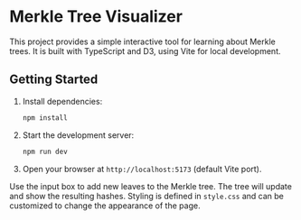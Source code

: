 # Merkle Tree Visualizer

This project provides a simple interactive tool for learning about Merkle trees.
It is built with TypeScript and D3, using Vite for local development.

## Getting Started

1. Install dependencies:
   ```bash
   npm install
   ```
2. Start the development server:
   ```bash
   npm run dev
   ```
3. Open your browser at `http://localhost:5173` (default Vite port).

Use the input box to add new leaves to the Merkle tree. The tree will update
and show the resulting hashes. Styling is defined in `style.css` and can be
customized to change the appearance of the page.
